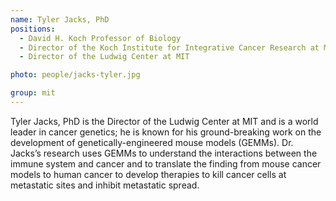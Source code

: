 ```yaml
---
name: Tyler Jacks, PhD 
positions: 
  - David H. Koch Professor of Biology
  - Director of the Koch Institute for Integrative Cancer Research at MIT
  - Director of the Ludwig Center at MIT

photo: people/jacks-tyler.jpg

group: mit
---
```


Tyler Jacks, PhD is the Director of the Ludwig Center at MIT and is a world leader in cancer genetics; he is known for his ground-breaking work on the development of genetically-engineered mouse models (GEMMs). Dr. Jacks’s research uses GEMMs to understand the interactions between the immune system and cancer and to translate the finding from mouse cancer models to human cancer to develop therapies to kill cancer cells at metastatic sites and inhibit metastatic spread.